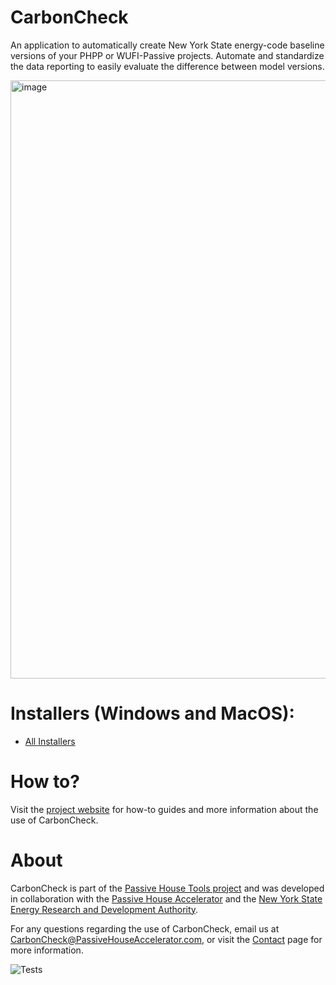 # CarbonCheck
An application to automatically create New York State energy-code baseline versions of your PHPP or WUFI-Passive projects.
Automate and standardize the data reporting to easily evaluate the difference between model versions.

<img width="957" alt="image" src="https://github.com/PH-Tools/CarbonCheck/assets/69652712/c61a988a-b544-4921-aeff-87618fac250a">

# Installers (Windows and MacOS):
- [All Installers](https://github.com/PH-Tools/CarbonCheck/tree/main/Installers)

# How to?
Visit the [project website](https://ph-tools.github.io/CarbonCheck/) for how-to guides and more information about the use of CarbonCheck.

# About
CarbonCheck is part of the [Passive House Tools project](http://www.passivehousetools.com/) and was developed in collaboration with the [Passive House Accelerator](https://passivehouseaccelerator.com/) and the [New York State Energy Research and Development Authority](https://www.nyserda.ny.gov/).

For any questions regarding the use of CarbonCheck, email us at CarbonCheck@PassiveHouseAccelerator.com, or visit the [Contact](https://ph-tools.github.io/CarbonCheck/contact/) page for more information.

![Tests](https://github.com/PH-Tools/CarbonCheck/actions/workflows/hugo.yml/badge.svg)
